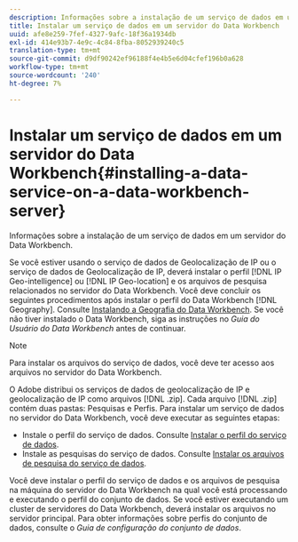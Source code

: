 ```yaml
---
description: Informações sobre a instalação de um serviço de dados em um servidor do Data Workbench.
title: Instalar um serviço de dados em um servidor do Data Workbench
uuid: afe8e259-7fef-4327-9afc-18f36a1934db
exl-id: 414e93b7-4e9c-4c84-8fba-8052939240c5
translation-type: tm+mt
source-git-commit: d9df90242ef96188f4e4b5e6d04cfef196b0a628
workflow-type: tm+mt
source-wordcount: '240'
ht-degree: 7%

---
```


# Instalar um serviço de dados em um servidor do Data Workbench{#installing-a-data-service-on-a-data-workbench-server}

Informações sobre a instalação de um serviço de dados em um servidor do Data Workbench.

Se você estiver usando o serviço de dados de Geolocalização de IP ou o serviço de dados de Geolocalização de IP, deverá instalar o perfil [!DNL IP Geo-intelligence] ou [!DNL IP Geo-location] e os arquivos de pesquisa relacionados no servidor do Data Workbench. Você deve concluir os seguintes procedimentos após instalar o perfil do Data Workbench [!DNL Geography]. Consulte [Instalando a Geografia do Data Workbench](../../../../home/c-geo-oview/c-inst-geo/c-inst-geo.md). Se você não tiver instalado o Data Workbench, siga as instruções no *Guia do Usuário do Data Workbench* antes de continuar.

>[!NOTE]
>
>Para instalar os arquivos do serviço de dados, você deve ter acesso aos arquivos no servidor do Data Workbench.

O Adobe distribui os serviços de dados de geolocalização de IP e geolocalização de IP como arquivos [!DNL .zip]. Cada arquivo [!DNL .zip] contém duas pastas: Pesquisas e Perfis. Para instalar um serviço de dados no servidor do Data Workbench, você deve executar as seguintes etapas:

* Instale o perfil do serviço de dados. Consulte [Instalar o perfil do serviço de dados](../../../../home/c-geo-oview/c-wk-data-svcs/c-install-data-svc/c-inst-data-svc-prof.md).
* Instale as pesquisas do serviço de dados. Consulte [Instalar os arquivos de pesquisa do serviço de dados](../../../../home/c-geo-oview/c-wk-data-svcs/c-install-data-svc/t-inst-data-svc-lkp-files.md).

Você deve instalar o perfil do serviço de dados e os arquivos de pesquisa na máquina do servidor do Data Workbench na qual você está processando e executando o perfil do conjunto de dados. Se você estiver executando um cluster de servidores do Data Workbench, deverá instalar os arquivos no servidor principal. Para obter informações sobre perfis do conjunto de dados, consulte o *Guia de configuração do conjunto de dados*.
